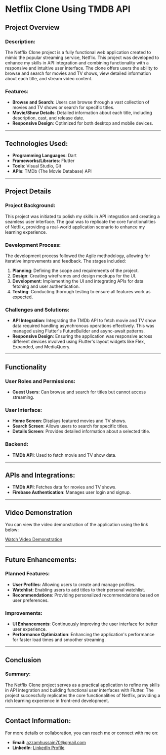 # Netflix Clone Using TMDB API

## Project Overview

### Description:
The Netflix Clone project is a fully functional web application created to mimic the popular streaming service, Netflix. This project was developed to enhance my skills in API integration and combining functionality with a responsive and intuitive user interface. The clone offers users the ability to browse and search for movies and TV shows, view detailed information about each title, and stream video content. 

### Features:
- **Browse and Search**: Users can browse through a vast collection of movies and TV shows or search for specific titles. 
- **Movie/Show Details**: Detailed information about each title, including description, cast, and release date.
- **Responsive Design**: Optimized for both desktop and mobile devices.

---

## Technologies Used:
- **Programming Languages**: Dart
- **Frameworks/Libraries**: Flutter
- **Tools**: Visual Studio, Git
- **APIs**: TMDb (The Movie Database) API

---

## Project Details

### Project Background:
This project was initiated to polish my skills in API integration and creating a seamless user interface. The goal was to replicate the core functionalities of Netflix, providing a real-world application scenario to enhance my learning experience.

### Development Process:
The development process followed the Agile methodology, allowing for iterative improvements and feedback. The stages included:
1. **Planning**: Defining the scope and requirements of the project.
2. **Design**: Creating wireframes and design mockups for the UI.
3. **Development**: Implementing the UI and integrating APIs for data fetching and user authentication.
4. **Testing**: Conducting thorough testing to ensure all features work as expected.

### Challenges and Solutions:
- **API Integration**: Integrating the TMDb API to fetch movie and TV show data required handling asynchronous operations effectively. This was managed using Flutter's FutureBuilder and async-await patterns.
- **Responsive Design**: Ensuring the application was responsive across different devices involved using Flutter's layout widgets like Flex, Expanded, and MediaQuery.

---

## Functionality

### User Roles and Permissions:
- **Guest Users**: Can browse and search for titles but cannot access streaming.

### User Interface:
- **Home Screen**: Displays featured movies and TV shows.
- **Search Screen**: Allows users to search for specific titles.
- **Details Screen**: Provides detailed information about a selected title.

### Backend:
- **TMDb API**: Used to fetch movie and TV show data.

---

## APIs and Integrations:
- **TMDb API**: Fetches data for movies and TV shows.
- **Firebase Authentication**: Manages user login and signup.

---

## Video Demonstration
You can view the video demonstration of the application using the link below:

[Watch Video Demonstration](https://drive.google.com/file/d/1aejJUbajmRlg6wgms1m1gC6vnpkydgjv/view?usp=drive_link)

---

## Future Enhancements:

### Planned Features:
- **User Profiles**: Allowing users to create and manage profiles.
- **Watchlist**: Enabling users to add titles to their personal watchlist.
- **Recommendations**: Providing personalized recommendations based on user preferences.

### Improvements:
- **UI Enhancements**: Continuously improving the user interface for better user experience.
- **Performance Optimization**: Enhancing the application's performance for faster load times and smoother streaming.

---

## Conclusion

### Summary:
The Netflix Clone project serves as a practical application to refine my skills in API integration and building functional user interfaces with Flutter. The project successfully replicates the core functionalities of Netflix, providing a rich learning experience in front-end development.

---

## Contact Information:
For more details or collaboration, you can reach me or connect with me on:

- **Email**: azzamhussain70@gmail.com
- **LinkedIn**: [LinkedIn Profile](https://www.linkedin.com/in/azzam-hussain-8b0426247/)
